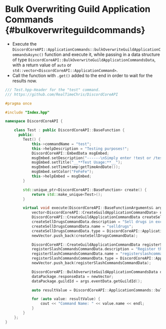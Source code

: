 Bulk Overwriting Guild Application Commands {#bulkoverwriteguildcommands}
============
- Execute the `DiscordCoreAPI::ApplicationCommands::bulkOverwriteGuildApplicationCommandsAsync()` function and execute it, while passing in a data structure of type `DiscordCoreAPI::BulkOverwriteGuildApplicationCommandsData`, with a return value of `auto` or `std::vector<DiscordCoreAPI::ApplicationCommand>`.
- Call the function with `.get()` added to the end in order to wait for the results now.

```cpp
/// Test.hpp-Header for the "test" command.
/// https://github.com/RealTimeChris/DiscordCoreAPI

#pragma once

#include "Index.hpp"

namespace DiscordCoreAPI {

	class Test : public DiscordCoreAPI::BaseFunction {
	  public:
		Test() {
			this->commandName = "test";
			this->helpDescription = "Testing purposes!";
			DiscordCoreAPI::EmbedData msgEmbed;
			msgEmbed.setDescription("------\nSimply enter !test or /test!\n------");
			msgEmbed.setTitle("__**Test Usage:**__");
			msgEmbed.setTimeStamp(getTimeAndDate());
			msgEmbed.setColor("FeFeFe");
			this->helpEmbed = msgEmbed;
		}

		std::unique_ptr<DiscordCoreAPI::BaseFunction> create() {
			return std::make_unique<Test>();
		}

		virtual void execute(DiscordCoreAPI::BaseFunctionArguments& args) {
			vector<DiscordCoreAPI::CreateGuildApplicationCommandData> newVector;
			DiscordCoreAPI::CreateGuildApplicationCommandData createSellDrugsCommandData;
			createSellDrugsCommandData.description = "Sell drugs in exchange for some currency!";
			createSellDrugsCommandData.name = "selldrugs";
			createSellDrugsCommandData.type = DiscordCoreAPI::ApplicationCommandType::Chat_Input;
			newVector.push_back(createSellDrugsCommandData);

			DiscordCoreAPI::CreateGuildApplicationCommandData registerSlashCommandsCommandData;
			registerSlashCommandsCommandData.description = "Register the programmatically designated slash commands.";
			registerSlashCommandsCommandData.name = "registerslashcommands";
			registerSlashCommandsCommandData.type = DiscordCoreAPI::ApplicationCommandType::Chat_Input;
			newVector.push_back(registerSlashCommandsCommandData);

			DiscordCoreAPI::BulkOverwriteGuildApplicationCommandsData dataPackage;
			dataPackage.responseData = newVector;
			dataPackage.guildId = args.eventData.getGuildId();

			auto resultValue = DiscordCoreAPI::ApplicationCommands::bulkOverwriteGuildApplicationCommandsAsync(dataPackage).get();

			for (auto value: resultValue) {
				cout << "Command Name: " << value.name << endl;
			}
		}
	};
}
```
